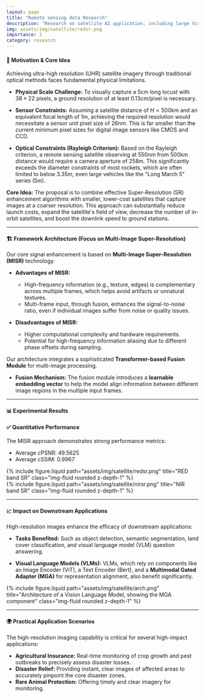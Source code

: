 ```yaml
---
layout: page
title: "Remote sensing data Research"
description: "Research on satellite AI application, including large Visual-Language Model, Image-Text Matching, Super-Resolution, Object Detection, Segmentation, Edge Enhancement and so on."
img: assets/img/satellite/redsr.png
importance: 3
category: research
---
```


#### **🧠 Motivation & Core Idea**

Achieving ultra-high resolution (UHR) satellite imagery through traditional optical methods faces fundamental physical limitations.

* **Physical Scale Challenge:** To visually capture a $5\text{cm}$ long locust with $38\times 22$ pixels, a ground resolution of at least $0.13\text{cm}/\text{pixel}$ is necessary.

* **Sensor Constraints:** Assuming a satellite distance of $H=500\text{km}$ and an equivalent focal length of $1\text{m}$, achieving the required resolution would necessitate a sensor unit pixel size of $26\text{nm}$. This is far smaller than the current minimum pixel sizes for digital image sensors like CMOS and CCD.
* **Optical Constraints (Rayleigh Criterion):** Based on the Rayleigh criterion, a remote sensing satellite observing at $550\text{nm}$ from $500\text{km}$ distance would require a camera aperture of $258\text{m}$. This significantly exceeds the diameter constraints of most rockets, which are often limited to below $3.35\text{m}$, even large vehicles like the "Long March 5" series ($5\text{m}$).


**Core Idea:** The proposal is to combine effective Super-Resolution (SR) enhancement algorithms with smaller, lower-cost satellites that capture images at a coarser resolution. This approach can substantially reduce launch costs, expand the satellite's field of view, decrease the number of in-orbit satellites, and boost the downlink speed to ground stations.

---

#### **🏗️ Framework Architecture (Focus on Multi-Image Super-Resolution)**

Our core signal enhancement is based on **Multi-Image Super-Resolution (MISR)** technology.

* **Advantages of MISR:**

  * High-frequency information (e.g., texture, edges) is complementary across multiple frames, which helps avoid artifacts or unnatural textures.
  * Multi-frame input, through fusion, enhances the signal-to-noise ratio, even if individual images suffer from noise or quality issues.
* **Disadvantages of MISR:**

  * Higher computational complexity and hardware requirements.
  * Potential for high-frequency information aliasing due to different phase offsets during sampling.

Our architecture integrates a sophisticated **Transformer-based Fusion Module** for multi-image processing.

* **Fusion Mechanism:** The fusion module introduces a **learnable embedding vector** to help the model align information between different image regions in the multiple input frames.


---

#### **📊 Experimental Results**

#### **✅ Quantitative Performance**

The MISR approach demonstrates strong performance metrics:

* Average cPSNR: $49.5625$
* Average cSSIM: $0.9967$

<div class="row">
  <div class="col-md-6">
    {% include figure.liquid path="assets/img/satellite/redsr.png" title="RED band SR" class="img-fluid rounded z-depth-1" %}
  </div>
  <div class="col-md-6">
    {% include figure.liquid path="assets/img/satellite/nirsr.png" title="NIR band SR" class="img-fluid rounded z-depth-1" %}
  </div>
</div>

---

#### **📈 Impact on Downstream Applications**

High-resolution images enhance the efficacy of downstream applications:

* **Tasks Benefited:** Such as object detection, semantic segmentation, land cover classification, and visual language model (VLM) question answering.


* **Visual Language Models (VLMs):** VLMs, which rely on components like an Image Encoder (ViT), a Text Encoder (Bert), and a **Multimodal Gated Adapter (MGA)** for representation alignment, also benefit significantly.

{% include figure.liquid path="assets/img/satellite/arch.png" title="Architecture of a Vision Language Model, showing the MGA component" class="img-fluid rounded z-depth-1" %}

---

#### **🌍 Practical Application Scenarios**

The high-resolution imaging capability is critical for several high-impact applications:

* **Agricultural Insurance:** Real-time monitoring of crop growth and pest outbreaks to precisely assess disaster losses.
* **Disaster Relief:** Providing instant, clear images of affected areas to accurately pinpoint the core disaster zones.
* **Rare Animal Protection:** Offering timely and clear imagery for monitoring.

